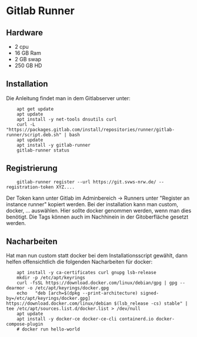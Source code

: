# Gitlab Runner

## Hardware

+ 2 cpu
+ 16 GB Ram
+ 2 GB swap
+ 250 GB HD

## Installation 

Die Anleitung findet man in dem Gitlabserver unter: 

		apt get update
		apt update
		apt install -y net-tools dnsutils curl
		curl -L "https://packages.gitlab.com/install/repositories/runner/gitlab-runner/script.deb.sh" | bash
		apt update
		apt install -y gitlab-runner
		gitlab-runner status
   
   
## Registrierung

		gitlab-runner register --url https://git.svws-nrw.de/ --registration-token XYZ....
		
Der Token kann unter Gitlab im Adminbereich -> Runners unter "Register an instance runner" kopiert werden. Bei der installation kann man custom, docker, ... auswählen. 
Hier sollte docker genommen werden, wenn man dies benötigt. Die Tags können auch im Nachhinein in der Gitoberfläche gesetzt werden. 

## Nacharbeiten 

Hat man nun custom statt docker bei dem Installationsscript gewählt, dann helfen offensichtlich die folgenden Nacharbeiten für docker:

		apt install -y ca-certificates curl gnupg lsb-release
		mkdir -p /etc/apt/keyrings
		curl -fsSL https://download.docker.com/linux/debian/gpg | gpg --dearmor -o /etc/apt/keyrings/docker.gpg
		echo   "deb [arch=$(dpkg --print-architecture) signed-by=/etc/apt/keyrings/docker.gpg] https://download.docker.com/linux/debian $(lsb_release -cs) stable" | tee /etc/apt/sources.list.d/docker.list > /dev/null
		apt update
		apt install -y docker-ce docker-ce-cli containerd.io docker-compose-plugin
		# docker run hello-world